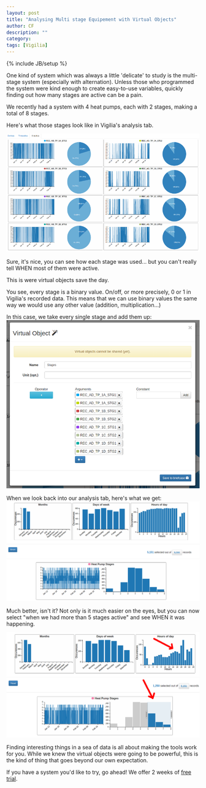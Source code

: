 ```yaml
---
layout: post
title: "Analysing Multi stage Equipement with Virtual Objects"
author: CF
description: ""
category: 
tags: [Vigilia]
---
```

{% include JB/setup %}

One kind of system which was always a little 'delicate' to study is
the multi-stage system (especially with alternation). Unless those
who programmed the system were kind enough to create easy-to-use
variables, quickly finding out how many stages are active can be a
pain.

We recently had a system with 4 heat pumps, each with 2 stages, making
a total of 8 stages.

Here's what those stages look like in Vigilia's analysis tab.

![img](/images/multi-stage/individual-stages.png)

Sure, it's nice, you can see how each stage was used... but you can't
really tell WHEN most of them were active.

This is were virtual objects save the day.

You see, every stage is a binary value. On/off, or more precisely, 0
or 1 in Vigilia's recorded data. This means that we can use binary
values the same way we would use any other value (addition, multiplication...)

In this case, we take every single stage and add them up:
![img](/images/multi-stage/virtual-object-creation.png)


When we look back into our analysis tab, here's what we get:
![img](/images/multi-stage/stages-merged.png)

Much better, isn't it? Not only is it much easier on the eyes, but you
can now select "when we had more than 5 stages active" and see WHEN it
was happening.

![img](/images/multi-stage/stages-merged-filter.png)


Finding interesting things in a sea of data is all about making the
tools work for you. While we knew the virtual objects were going to be
powerful, this is the kind of thing that goes beyond our own
expectation.

If you have a system you'd like to try, go ahead! We offer 2 weeks of
[free trial](https://hvac.io/services/vigilia/pricing).


